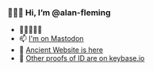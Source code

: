 ### 🙋🏻‍♂️ Hi, I’m @alan-fleming

- 🏴󠁧󠁢󠁳󠁣󠁴󠁿🇪🇺🏳️‍🌈
- 📫 <a rel="me" href="https://mastodon.me.uk/@alanfleming">I'm on Mastodon</a>
- 🔗 <a rel="me" href="https://alanfleming.org">Ancient Website is here</a>
- 🔏 <a rel="me" href="https://keybase.io/alanfleming">Other proofs of ID are on keybase.io</a>


<!---
alan-fleming/alan-fleming is a ✨ special ✨ repository because its `README.md` (this file) appears on your GitHub profile.
You can click the Preview link to take a look at your changes.
--->
